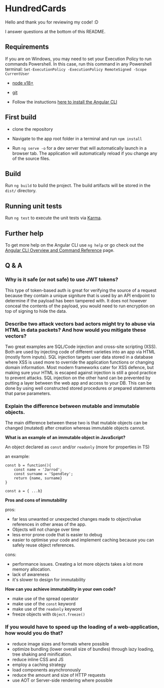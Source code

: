# HundredCards

Hello and thank you for reviewing my code! :D

I answer questions at the bottom of this README.

## Requirements

If you are on Windows, you may need to set your Execution Policy to run commands Powershell. In this case, run this command in any Powershell terminal: `Set-ExecutionPolicy -ExecutionPolicy RemoteSigned -Scope CurrentUser`

- [node v18+](https://nodejs.org/en/blog/release/v18.12.0)

- [git](https://git-scm.com/book/en/v2/Getting-Started-Installing-Git)

- Follow the instuctions [here to install the Angular CLI](https://v17.angular.io/cli)

## First build

- clone the repository

- Navigate to the app root folder in a terminal and run `npm install`

- Run `ng serve -o` for a dev server that will automatically launch in a browser tab. The application will automatically reload if you change any of the source files.

## Build

Run `ng build` to build the project. The build artifacts will be stored in the `dist/` directory.

## Running unit tests

Run `ng test` to execute the unit tests via [Karma](https://karma-runner.github.io).

## Further help

To get more help on the Angular CLI use `ng help` or go check out the [Angular CLI Overview and Command Reference](https://angular.io/cli) page.

## Q & A

### Why is it safe (or not safe) to use JWT tokens?

This type of token-based auth is great for verifying the source of a request because they contain a unique signiture that is used by an API endpoint to determine if the payload has been tampered with.
It does not however conceal the contents of the payload, you would need to run encryption on top of signing to hide the data.

### Describe two attack vectors bad actors might try to abuse via HTML in data packets? And how would you mitigate these vectors?

Two great examples are SQL/Code injection and cross-site scripting (XSS). Both are used by injecting code of different varieties into an app via HTML (mostly form inputs). SQL injection targets user data stored in a database where XSS is used more to override the application functions or changing domain information. Most modern frameworks cater for XSS defence, but making sure your HTML is escaped against injection is still a good practice to prevent attacks. SQL injection on the other hand can be prevented by putting a layer between the web app and access to your DB. This can be done by using well constructed stored procedures or prepared statements that parse parameters.

### Explain the difference between mutable and immutable objects.

The main difference between these two is that mutable objects can be changed (mutated) after creation whereas immutable objects cannot.

**What is an example of an immutable object in JavaScript?**

An object declared as `const` and/or `readonly` (more for properties in TS)

an example:

```
const b = function(){
    const name = 'Jarrod';
    const surname = 'Spendley';
    return {name, surname}
}

const a = { ...b}
```

**Pros and cons of immutability**

pros:

- far less unwanted or unexpected changes made to object/value references in other areas of the app.
- Objects will not change over time
- less error prone code that is easier to debug
- easier to optimise your code and implement caching because you can safely reuse object references.

cons:

- performance issues. Creating a lot more objects takes a lot more memory allocation.
- lack of awareness
- it's slower to design for immutability

**How can you achieve immutability in your own code?**

- make use of the spread operator
- make use of the `const` keyword
- make use of the `readonly` keyword
- freeze objects with `Object.freeze()`

### If you would have to speed up the loading of a web-application, how would you do that?

- reduce image sizes and formats where possible
- optimize bundling (lower overall size of bundles) through lazy loading, tree shaking and minification.
- reduce inline CSS and JS
- employ a caching strategy
- load components asynchronously
- reduce the amount and size of HTTP requests
- use AOT or Server-side rendering where possible
